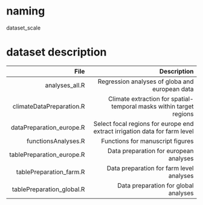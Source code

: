 # naming
dataset_scale

# dataset description
|File        |Description |
| ----------:| ----------:|  
|analyses_all.R| Regression analyses of globa and european data| 
|climateDataPreparation.R | Climate extraction for spatial-temporal masks within target regions |
|dataPreparation_europe.R | Select focal regions for europe end extract irrigation data for farm level |
|functionsAnalyses.R | Functions for manuscript figures |
|tablePreparation_europe.R | Data preparation for european analyses |
|tablePreparation_farm.R | Data preparation for farm level analyses |
|tablePreparation_global.R | Data preparation for global analyses | 


